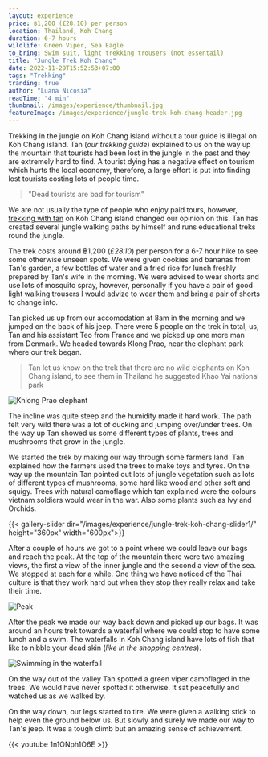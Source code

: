 ```yaml
---
layout: experience
price: ฿1,200 (£28.10) per person
location: Thailand, Koh Chang
duration: 6-7 hours
wildlife: Green Viper, Sea Eagle
to_bring: Swim suit, light trekking trousers (not essentail)
title: "Jungle Trek Koh Chang"
date: 2022-11-29T15:52:53+07:00
tags: "Trekking"
tranding: true
author: "Luana Nicosia"
readTime: "4 min"
thumbnail: /images/experience/thumbnail.jpg
featureImage: /images/experience/jungle-trek-koh-chang-header.jpg
---
```


Trekking in the jungle on Koh Chang island without a tour guide is illegal on Koh Chang island. Tan (*our trekking guide*) explained to us on the way up the mountain that tourists had been lost in the jungle in the past and they are extremely hard to find. A tourist dying has a negative effect on tourism which hurts the local economy, therefore, a large effort is put into finding lost tourists costing lots of people time.

> "Dead tourists are bad for tourism" 

We are not usually the type of people who enjoy paid tours, however, [trekking with tan](https://www.tripadvisor.com/Attraction_Review-g580110-d14975663-Reviews-Tan_Trekking-Ko_Chang_Trat_Province.html) on Koh Chang island changed our opinion on this. Tan has created several jungle walking paths by himself and runs educational treks round the jungle. 

The trek costs around ฿1,200 (*£28.10*) per person for a 6-7 hour hike to see some otherwise unseen spots. We were given cookies and bananas from Tan's garden, a few bottles of water and a fried rice for lunch freshly prepared by Tan's wife in the morning. We were advised to wear shorts and use lots of mosquito spray, however, personally if you have a pair of good light walking trousers I would advize to wear them and bring a pair of shorts to change into.

Tan picked us up from our accomodation at 8am in the morning and we jumped on the back of his jeep. There were 5 people on the trek in total, us, Tan and his assistant Teo from France and we picked up one more man from Denmark. We headed towards Klong Prao, near the elephant park where our trek began.

> Tan let us know on the trek that there are no wild elephants on Koh Chang island, to see them in Thailand he suggested Khao Yai national park

  ![Khlong Prao elephant](Https://drive.google.com/uc?export=view&id=12AIOSN7-nZNLHiJeWRRakL24RYaCG_lr)

The incline was quite steep and the humidity made it hard work. The path felt very wild there was a lot of ducking and jumping over/under trees. On the way up Tan showed us some different types of plants, trees and mushrooms that grow in the jungle. 

We started the trek by making our way through some farmers land. Tan explained how the farmers used the trees to make toys and tyres. On the way up the mountain Tan pointed out lots of jungle vegetation such as lots of different types of mushrooms, some hard like wood and other soft and squigy. Trees with natural camoflage which tan explained were the colours vietnam soldiers would wear in the war. Also some plants such as Ivy and Orchids. 

{{< gallery-slider dir="/images/experience/jungle-trek-koh-chang-slider1/" height="360px" width="600px">}}

After a couple of hours we got to a point where we could leave our bags and reach the peak. At the top of the mountain there were two amazing views, the first a view of the inner jungle and the second a view of the sea. We stopped at each for a while. One thing we have noticed of the Thai culture is that they work hard but when they stop they really relax and take their time.

![Peak](Https://drive.google.com/uc?export=view&id=12Ys52hnGejAvmLvhRksPAmW107AqBCRw)

After the peak we made our way back down and picked up our bags. It was around an hours trek towards a waterfall where we could stop to have some lunch and a swim. The waterfalls in Koh Chang island have lots of fish that like to nibble your dead skin (*like in the shopping centres*). 

![Swimming in the waterfall](Https://drive.google.com/uc?export=view&id=12a4us_5-DXAaXDy_K3cRN5V7m9XLgW71)

On the way out of the valley Tan spotted a green viper camoflaged in the trees. We would have never spotted it otherwise. It sat peacefully and watched us as we walked by.

On the way down, our legs started to tire. We were given a walking stick to help even the ground below us. But slowly and surely we made our way to Tan's jeep. It was a tough climb but an amazing sense of achievement.

{{< youtube 1n1ONph1O6E >}}


